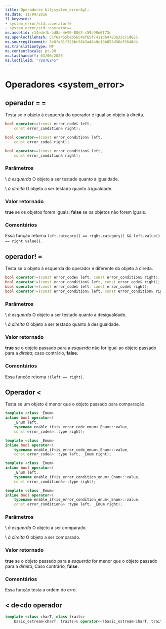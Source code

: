 ```yaml
---
title: Operadores &lt;system_error&gt;
ms.date: 11/04/2016
f1_keywords:
- system_error/std::operator!=
- system_error/std::operator==
ms.assetid: c14edefb-bd8a-4e90-88d3-c59c98e6f73c
ms.openlocfilehash: 5cf6a455beb5654ef65f7411db4783a32c71d625
ms.sourcegitcommit: 3e8fa01f323bc5043a48a0c18b855d38af3648d4
ms.translationtype: MT
ms.contentlocale: pt-BR
ms.lasthandoff: 03/06/2020
ms.locfileid: "78876245"
---
```

# <a name="ltsystem_errorgt-operators"></a>Operadores &lt;system_error&gt;

## <a name="op_eq_eq"></a>operador = =

Testa se o objeto à esquerda do operador é igual ao objeto à direita.

```cpp
bool operator==(const error_code& left,
    const error_condition& right);

bool operator==(const error_condition& left,
    const error_code& right);

bool operator==(const error_condition& left,
    const error_condition& right);
```

### <a name="parameters"></a>Parâmetros

\ *à esquerda*
O objeto a ser testado quanto à igualdade.

\ *à direita*
O objeto a ser testado quanto à igualdade.

### <a name="return-value"></a>Valor retornado

**true** se os objetos forem iguais; **false** se os objetos não forem iguais.

### <a name="remarks"></a>Comentários

Essa função retorna `left.category() == right.category() && left.value() == right.value()`.

## <a name="op_neq"></a>operador! =

Testa se o objeto à esquerda do operador é diferente do objeto à direita.

```cpp
bool operator!=(const error_code& left, const error_condition& right);
bool operator!=(const error_condition& left, const error_code& right);
bool operator!=(const error_code& left, const error_code& right);
bool operator!=(const error_condition& left, const error_condition& right);
```

### <a name="parameters"></a>Parâmetros

\ *à esquerda*
O objeto a ser testado quanto à desigualdade.

\ *à direita*
O objeto a ser testado quanto à desigualdade.

### <a name="return-value"></a>Valor retornado

**true** se o objeto passado para a *esquerda* não for igual ao objeto passado para a *direita*; caso contrário, **false**.

### <a name="remarks"></a>Comentários

Essa função retorna `!(left == right)`.

## <a name="op_lt">Operador </a>&lt;

Testa se um objeto é menor que o objeto passado para comparação.

```cpp
template <class _Enum>
inline bool operator<(
    _Enum left,
    typename enable_if<is_error_code_enum<_Enum>::value,
    const error_code&>::type right);

template <class _Enum>
inline bool operator<(
    typename enable_if<is_error_code_enum<_Enum>::value,
    const error_code&>::type left, _Enum right);

template <class _Enum>
inline bool operator<(
    _Enum left,
    typename enable_if<is_error_condition_enum<_Enum>::value,
    const error_condition&>::type right);

template <class _Enum>
inline bool operator<(
    typename enable_if<is_error_condition_enum<_Enum>::value,
    const error_condition&>::type left, _Enum right);
```

### <a name="parameters"></a>Parâmetros

\ *à esquerda*
O objeto a ser comparado.

\ *à direita*
O objeto a ser comparado.

### <a name="return-value"></a>Valor retornado

**true** se o objeto passado para a *esquerda* for menor que o objeto passado para a *direita*; Caso contrário, **false**.

### <a name="remarks"></a>Comentários

Essa função testa a ordem do erro.

## <a name="op_ostream"></a>&lt; de&lt;do operador

```cpp
template <class charT, class traits> 
    basic_ostream<charT, traits>& operator<<(basic_ostream<charT, traits>& os, const error_code& ec);
```
